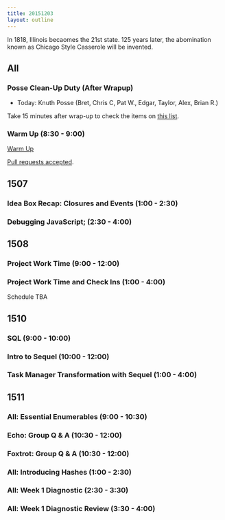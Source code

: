 ```yaml
---
title: 20151203
layout: outline
---
```


In 1818, Illinois becaomes the 21st state. 125 years later, the abomination known as
Chicago Style Casserole will be invented.

## All

### Posse Clean-Up Duty (After Wrapup)

* Today: Knuth Posse (Bret, Chris C, Pat W., Edgar, Taylor, Alex, Brian R.)

Take 15 minutes after wrap-up to check the items on [this list](https://gist.github.com/rwarbelow/f5cfe4333402d043ef2e).

### Warm Up (8:30 - 9:00)

[Warm Up](https://thewarmup.herokuapp.com)

[Pull requests accepted](https://github.com/mikedao/the-warm-up).


## 1507

### Idea Box Recap: Closures and Events (1:00 - 2:30)

### Debugging JavaScript; (2:30 - 4:00)


## 1508

### Project Work Time (9:00 - 12:00)

### Project Work Time and Check Ins (1:00 - 4:00)

Schedule TBA


## 1510

### SQL (9:00 - 10:00)

### Intro to Sequel (10:00 - 12:00)

### Task Manager Transformation with Sequel (1:00 - 4:00)


## 1511

### All: Essential Enumerables (9:00 - 10:30)

### Echo: Group Q & A (10:30 - 12:00)

### Foxtrot: Group Q & A (10:30 - 12:00)

### All: Introducing Hashes (1:00 - 2:30)

### All: Week 1 Diagnostic (2:30 - 3:30)

### All: Week 1 Diagnostic Review (3:30 - 4:00)



